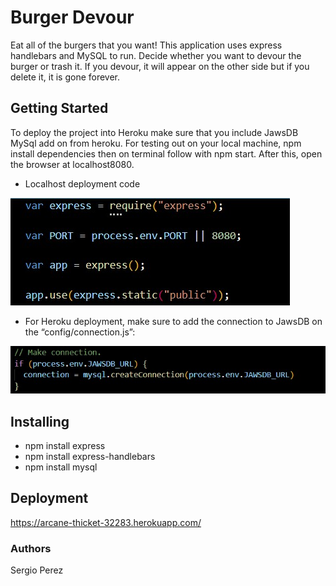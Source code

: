 # Burger Devour
Eat all of the burgers that you want! This application uses express handlebars and MySQL to run. Decide whether you want to devour the burger or trash it. If you devour, it will appear on the other side but if you delete it, it is gone forever.

## Getting Started
To deploy the project into Heroku make sure that you include JawsDB MySql add on from heroku. For testing out on your local machine, npm install dependencies then on terminal follow with npm start. After this, open the browser at localhost8080.


* Localhost deployment code

![](public/assets/img/burger-instructions.jpg)




* For Heroku deployment, make sure to add the connection to JawsDB on the “config/connection.js”:

![](public/assets/img/connection.jpg)
 
## Installing
* npm install express
* npm install express-handlebars
* npm install mysql


## Deployment
https://arcane-thicket-32283.herokuapp.com/
 
### Authors
Sergio Perez
